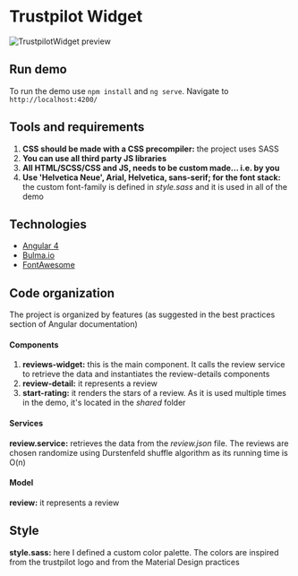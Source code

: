 # Trustpilot Widget
![TrustpilotWidget preview](https://github.com/mauriziopireddu/trustpilotWidget/blob/master/preview.png?raw=true)

## Run demo
To run the demo use `npm install` and `ng serve`. 
Navigate to `http://localhost:4200/`

## Tools and requirements
1. **CSS should be made with a CSS precompiler:** the project uses SASS
2. **You can use all third party JS libraries**
3. **All HTML/SCSS/CSS and JS, needs to be custom made... i.e. by you**
4. **Use 'Helvetica Neue', Arial, Helvetica, sans-serif; for the font stack:**
 the custom font-family is defined in *style.sass* and it is used in all of the demo

## Technologies
* [Angular 4](https://angular.io)
* [Bulma.io](http://bulma.io/)
* [FontAwesome](http://fontawesome.io/)

## Code organization
The project is organized by features (as suggested in the best practices section of Angular documentation)

#### Components
1. **reviews-widget:** this is the main component. It calls the review service to retrieve the data and instantiates the review-details components
2. **review-detail:** it represents a review
3. **start-rating:** it renders the stars of a review. As it is used multiple times in the demo, it's located in the *shared* folder
#### Services
**review.service:** retrieves the data from the *review.json* file. The reviews are chosen randomize using Durstenfeld shuffle algorithm as its running time is O(n)

#### Model
**review:** it represents a review
 
 ## Style
 **style.sass:** here I defined a custom color palette. The colors are inspired from the trustpilot logo and from the Material Design practices
 
